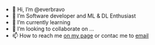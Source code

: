 - 👋 Hi, I’m @everbravo
- 👀 I’m Software developer and ML & DL Enthusiast
- 🌱 I’m currently learning
- 💞️ I’m looking to collaborate on ...
- 📫 How to reach me <a href="https://www.brbravo.co">on my page</a> or contac me to <a href="mailto:alexbraver333@gmail.com"> email</a>

<!---
everbravo/everbravo is a ✨ special ✨ repository because its `README.md` (this file) appears on your GitHub profile.
You can click the Preview link to take a look at your changes.
--->
